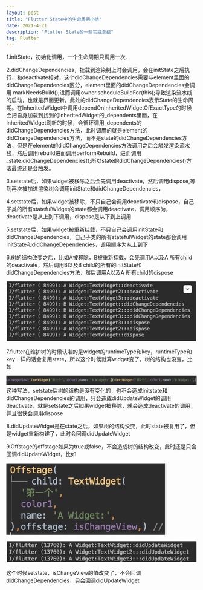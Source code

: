 ```yaml
---
layout: post
title: "Flutter State中的生命周期小结"
date: 2021-4-21
description: "Flutter State的一些实践总结"
tag: Flutter 
--- 
```



1.initState，初始化调用，一个生命周期只调用一次.

2.didChangeDependencies，挂载到渲染树上时会调用，会在initState之后执行，和deactivate相对，这个didChangeDependencies需要与element里面的didChangeDependencies区分，element里面的didChangeDependencies会调用    markNeedsBuild();进而调用owner.scheduleBuildFor(this);导致渲染流水线的启动，也就是界面更新。此处的didChangeDependencies表示State的生命周期。在InheritedWidget中调用dependOnInheritedWidgetOfExactType的时候会把自身加载到找到的InheritedWidget的_dependents里面，在InheritedWidget刷新的时候，会循环调用_dependents的didChangeDependencies方法，此时调用的就是element的didChangeDependencies方法，而不是state的didChangeDependencies方法，但是在element的didChangeDependencies方法调用之后会触发渲染流水线，然后调用rebuild进而调用performRebuild，进而调用_state.didChangeDependencies();所以state的didChangeDependencies()方法最终还是会触发。

3.setstate后，如果widget被移除之后会先调用deactivate，然后调用dispose,等到再次被加进渲染树会调用initState和didChangeDependencies，

4.setstate后，如果widget被移除，不只自己会调用deactivate和dispose，自己子类的所有statefulWidget的state都会调用deactivate，调用顺序为，deactivate是从上到下调用，dispose是从下到上调用

5.setstate后，如果widget被重新挂载，不只自己会调用initState和didChangeDependencies，自己子类的所有statefulWidget的state都会调用initState和didChangeDependencies，调用顺序为从上到下

6.树的结构改变之后，比如A被移除，B被重新挂载，会先调用A以及A 所有child的deactivate，然后调用B以及B child的所有的initState和didChangeDependencies方法，然后调用A以及A 所有child的dispose

![](/images/flutter_state/flutter_state_1.png)

7.flutter在维护树的时候认准的是widget的runtimeType和key，runtimeType和key一样的话会复用state，所以这个时候就算widget变了，树的结构也没变，比如

![](/images/flutter_state/flutter_state_2.png)
这种写法，setstate后树的结构是没有变化的，也不会造成initstate和didChangeDependencies的调用，只会造成didUpdateWidget的调用deactivate，就是setstate之后如果widget被移除，就会造成deactivate的调用，并且很快会调用dispose

8.didUpdateWidget是在state之后，如果树的结构没变，此时state被复用了，但是widget重新构建了，此时会回调didUpdateWidget

9.Offstage的offstage如果为true或false，不会造成树的结构改变，此时还是只会回调didUpdateWidget，比如

![](/images/flutter_state/flutter_state_3.png)

![](/images/flutter_state/flutter_state_4.png)

这个时候setstate，isChangeView的值改变了，不会回调didChangeDependencies，只会回调didUpdateWidget


